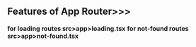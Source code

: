 ## Features of App Router>>>

**for loading routes src>app>loading.tsx**
**for not-found routes src>app>not-found.tsx**


